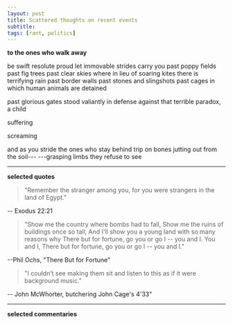 ```yaml
---
layout: post
title: Scattered thoughts on recent events
subtitle: 
tags: [rant, politics]
---
```

**to the ones who walk away**

be swift resolute proud let immovable strides carry you
past poppy fields past fig trees past clear skies where in lieu of soaring kites there is terrifying rain
past border walls past stones and slingshots past cages in which human animals are detained

past glorious gates stood valiantly in defense against that terrible paradox, a child

suffering

screaming

and as you stride the ones who stay behind trip on bones jutting out from the soil---
---grasping limbs they refuse to see

---
**selected quotes**

> "Remember the stranger among you, for you were strangers in the land of Egypt." 

-- Exodus 22:21

> "Show me the country where bombs had to fall,
Show me the ruins of buildings once so tall,
And I'll show you a young land with so many reasons why
There but for fortune, go you or go I -- you and I.
You and I,
There but for fortune, go you or go I -- you and I."

--Phil Ochs, "There But for Fortune"

> "I couldn’t see making them sit and listen to this as if it were background music." 

-- John McWhorter, butchering John Cage's 4'33"

---
**selected commentaries**

<!--stackedit_data:
eyJoaXN0b3J5IjpbLTEzMzYxNjA3MzQsMTE1OTQ5NTcwNywyNz
E1MDcyNjQsMTQxMTE3Mzk1M119
-->